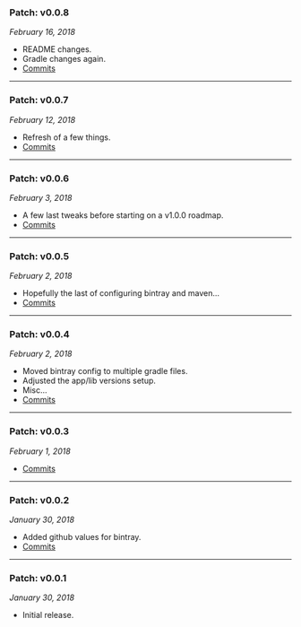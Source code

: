 ### Patch: v0.0.8
_February 16, 2018_

- README changes.
- Gradle changes again.
- [Commits](https://github.com/JonathanMerritt/AndroidScabbard/compare/v0.0.7...v0.0.8)
---


### Patch: v0.0.7
_February 12, 2018_

- Refresh of a few things.
- [Commits](https://github.com/JonathanMerritt/AndroidScabbard/compare/v0.0.6...v0.0.7)
---


### Patch: v0.0.6
_February 3, 2018_

- A few last tweaks before starting on a v1.0.0 roadmap.
- [Commits](https://github.com/JonathanMerritt/AndroidScabbard/compare/v0.0.5...v0.0.6)
---


### Patch: v0.0.5
_February 2, 2018_

- Hopefully the last of configuring bintray and maven...
- [Commits](https://github.com/JonathanMerritt/AndroidScabbard/compare/v0.0.4...v0.0.5)
---


### Patch: v0.0.4
_February 2, 2018_

- Moved bintray config to multiple gradle files.
- Adjusted the app/lib versions setup.
- Misc...
- [Commits](https://github.com/JonathanMerritt/AndroidScabbard/compare/v0.0.3...v0.0.4)
---


### Patch: v0.0.3
_February 1, 2018_

- [Commits](https://github.com/JonathanMerritt/AndroidScabbard/compare/v0.0.2...v0.0.3)
---


### Patch: v0.0.2
_January 30, 2018_

- Added github values for bintray.
- [Commits](https://github.com/JonathanMerritt/AndroidScabbard/compare/v0.0.1...v0.0.2)
---


### Patch: v0.0.1
_January 30, 2018_

- Initial release.
